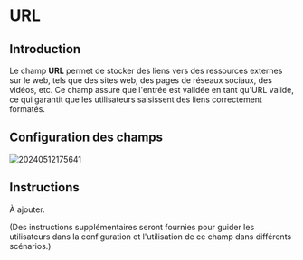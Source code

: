 # URL

## Introduction

Le champ **URL** permet de stocker des liens vers des ressources externes sur le web, tels que des sites web, des pages de réseaux sociaux, des vidéos, etc. Ce champ assure que l'entrée est validée en tant qu'URL valide, ce qui garantit que les utilisateurs saisissent des liens correctement formatés.

## Configuration des champs

![20240512175641](https://static-docs.nocobase.com/20240512175641.png)

## Instructions

À ajouter.

(Des instructions supplémentaires seront fournies pour guider les utilisateurs dans la configuration et l'utilisation de ce champ dans différents scénarios.)
